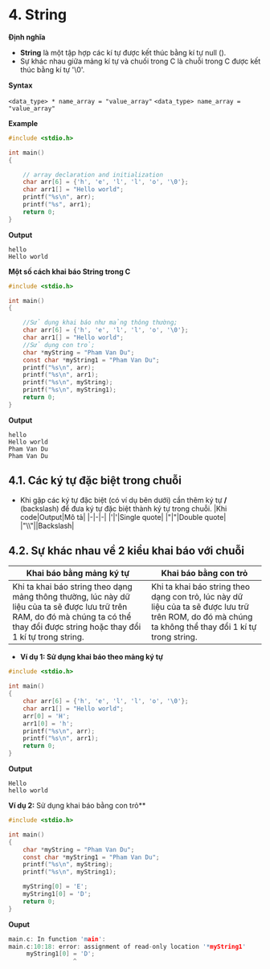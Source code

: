 # 4. String

**Định nghĩa**

- **String** là một tập hợp các kí tự được kết thúc bằng kí tự null ().
- Sự khác nhau giữa mảng kí tự và chuối trong C là chuỗi trong C được kết thúc bằng kí tự '\0'.

**Syntax**

`<data_type> * name_array = "value_array"`
`<data_type> name_array = "value_array"`

**Example**

```c
#include <stdio.h>

int main()
{

    // array declaration and initialization
    char arr[6] = {'h', 'e', 'l', 'l', 'o', '\0'};
    char arr1[] = "Hello world";
	printf("%s\n", arr);
    printf("%s", arr1);
    return 0;
}
```

**Output**

```
hello
Hello world
```

**Một số cách khai báo String trong C**

```c
#include <stdio.h>

int main()
{

    //Sử dụng khai báo như mảng thông thường;
    char arr[6] = {'h', 'e', 'l', 'l', 'o', '\0'};
    char arr1[] = "Hello world";
    //Sử dụng con trỏ;
    char *myString = "Pham Van Du";
    const char *myString1 = "Pham Van Du";
	printf("%s\n", arr);
    printf("%s\n", arr1);
    printf("%s\n", myString);
    printf("%s\n", myString1);
    return 0;
}
```

**Output**

```
hello
Hello world
Pham Van Du
Pham Van Du
```

## 4.1. Các ký tự đặc biệt trong chuỗi

- Khi gặp các ký tự đặc biệt (có ví dụ bên dưới) cần thêm ký tự **/** (backslash) để đưa ký tự đặc biệt thành ký tự trong chuỗi.
  |Khi code|Output|Mô tả|
  |-|-|-|
  |\'|'|Single quote|
  |\"|"|Double quote|
  |"\\\\\"||Backslash|

## 4.2. Sự khác nhau về 2 kiểu khai báo với chuỗi

| Khai báo bằng mảng ký tự                                                                                                                                                               | Khai báo bằng con trỏ                                                                                                                                 |
| -------------------------------------------------------------------------------------------------------------------------------------------------------------------------------------- | ----------------------------------------------------------------------------------------------------------------------------------------------------- |
| Khi ta khai báo string theo dạng mảng thông thường, lúc này dữ liệu của ta sẽ được lưu trữ trên RAM, do đó mà chúng ta có thể thay đổi được string hoặc thay đổi 1 kí tự trong string. | Khi ta khai báo string theo dạng con trỏ, lúc này dữ liệu của ta sẽ được lưu trữ trên ROM, do đó mà chúng ta không thể thay đổi 1 kí tự trong string. |

- **Ví dụ 1: Sử dụng khai báo theo mảng ký tự**

```c
#include <stdio.h>

int main()
{
    char arr[6] = {'h', 'e', 'l', 'l', 'o', '\0'};
    char arr1[] = "Hello world";
    arr[0] = 'H';
    arr1[0] = 'h';
	printf("%s\n", arr);
    printf("%s\n", arr1);
    return 0;
}
```

**Output**

```
Hello
hello world
```

**Ví dụ 2:** Sử dụng khai báo bằng con trỏ\*\*

```c
#include <stdio.h>

int main()
{
    char *myString = "Pham Van Du";
    const char *myString1 = "Pham Van Du";
    printf("%s\n", myString);
    printf("%s\n", myString1);

    myString[0] = 'E';
    myString1[0] = 'D';
    return 0;
}
```

**Ouput**

```c
main.c: In function 'main':
main.c:10:18: error: assignment of read-only location '*myString1'
     myString1[0] = 'D';
                  ^
```
